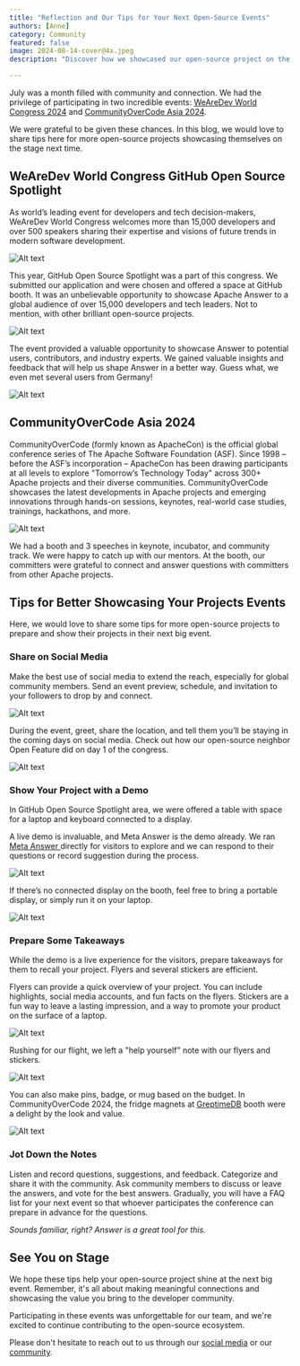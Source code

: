 ```yaml
---
title: "Reflection and Our Tips for Your Next Open-Source Events"
authors: [Anne]
category: Community
featured: false
image: 2024-08-14-cover@4x.jpeg
description: "Discover how we showcased our open-source project on the world stage, and tips for your next big event."

---
```


July was a month filled with community and connection. We had the privilege of participating in two incredible events: [WeAreDev World Congress 2024](https://www.wearedevelopers.com/world-congress) and [CommunityOverCode Asia 2024](https://asia.communityovercode.org/).

We were grateful to be given these chances. In this blog, we would love to share tips here for more open-source projects showcasing themselves on the stage next time. 

## WeAreDev World Congress GitHub Open Source Spotlight 
As world’s leading event for developers and tech decision-makers, WeAreDev World Congress welcomes more than 15,000 developers and over 500 speakers sharing their expertise and visions of future trends in modern software development. 

![Alt text](WeAreDev%20World%20Congress.JPG)

This year, GitHub Open Source Spotlight was a part of this congress. We submitted our application and were chosen and offered a space at GitHub booth. It was an unbelievable opportunity to showcase Apache Answer to a global audience of over 15,000 developers and tech leaders. Not to mention, with other brilliant open-source projects. 

![Alt text](GitHub%20Open%20Source%20Spotlight%20Area.jpeg)

The event provided a valuable opportunity to showcase Answer to potential users, contributors, and industry experts. We gained valuable insights and feedback that will help us shape Answer in a better way. Guess what, we even met several users from Germany!

![Alt text](Answer%20at%20GitHub%20Open%20Source%20Spotlight.jpeg)

## CommunityOverCode Asia 2024
CommunityOverCode (formly known as ApacheCon) is the official global conference series of The Apache Software Foundation (ASF). Since 1998 – before the ASF’s incorporation – ApacheCon has been drawing participants at all levels to explore "Tomorrow’s Technology Today" across 300+ Apache projects and their diverse communities. CommunityOverCode showcases the latest developments in Apache projects and emerging innovations through hands-on sessions, keynotes, real-world case studies, trainings, hackathons, and more.

![Alt text](CoC%20Asia%202024.jpg)

We had a booth and 3 speeches in keynote, incubator, and community track. We were happy to catch up with our mentors. At the booth, our committers were grateful to connect and answer questions with committers from other Apache projects.


## Tips for Better Showcasing Your Projects Events
Here, we would love to share some tips for more open-source projects to prepare and show their projects in their next big event. 

### Share on Social Media 
Make the best use of social media to extend the reach, especially for global community members. Send an event preview, schedule, and invitation to your followers to drop by and connect. 

![Alt text](Event%20Preview.png)

During the event, greet, share the location, and tell them you’ll be staying in the coming days on social media. Check out how our open-source neighbor Open Feature did on day 1 of the congress. 

![Alt text](Open%20Feature%20Tweet.png)

### Show Your Project with a Demo
In GitHub Open Source Spotlight area, we were offered a table with space for a laptop and keyboard connected to a display. 

A live demo is invaluable, and Meta Answer is the demo already. We ran [Meta Answer ](https://meta.answer.dev/)directly for visitors to explore and we can respond to their questions or record suggestion during the process.

![Alt text](Demo%20on%20Display.jpg)

If there’s no connected display on the booth, feel free to bring a portable display, or simply run it on your laptop.

![Alt text](Demo%20on%20Laptop.png)

### Prepare Some Takeaways
While the demo is a live experience for the visitors, prepare takeaways for them to recall your project. Flyers and several stickers are efficient. 

Flyers can provide a quick overview of your project. You can include highlights, social media accounts, and fun facts on the flyers. Stickers are a fun way to leave a lasting impression, and a way to promote your product on the surface of a laptop. 

![Alt text](Flyer.png)

Rushing for our flight, we left a "help yourself" note with our flyers and stickers.

![Alt text](Help%20Yourself.png)

You can also make pins, badge, or mug based on the budget. In CommunityOverCode 2024, the fridge magnets at [GreptimeDB](https://greptime.com/) booth were a delight by the look and value.

![Alt text](Magnet%20from%20GreptimeDB.png)

### Jot Down the Notes
Listen and record questions, suggestions, and feedback. Categorize and share it with the community. Ask community members to discuss or leave the answers, and vote for the best answers. Gradually, you will have a FAQ list for your next event so that whoever participates the conference can prepare in advance for the questions. 

*Sounds familiar, right? Answer is a great tool for this.*

## See You on Stage
We hope these tips help your open-source project shine at the next big event. Remember, it's all about making meaningful connections and showcasing the value you bring to the developer community.

Participating in these events was unforgettable for our team, and we're excited to continue contributing to the open-source ecosystem.

Please don't hesitate to reach out to us through our [social media](https://x.com/AnswerDev) or our [community](https://meta.answer.dev/).
